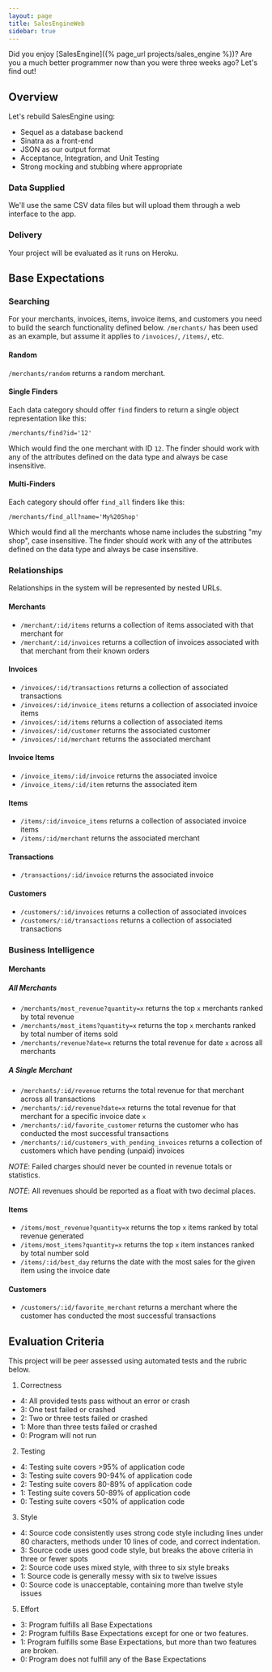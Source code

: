 ```yaml
---
layout: page
title: SalesEngineWeb
sidebar: true
---
```


Did you enjoy [SalesEngine]({% page_url projects/sales_engine %})? Are you a much better programmer now than you were three weeks ago? Let's find out!

## Overview

Let's rebuild SalesEngine using:

* Sequel as a database backend
* Sinatra as a front-end
* JSON as our output format
* Acceptance, Integration, and Unit Testing
* Strong mocking and stubbing where appropriate

### Data Supplied

We'll use the same CSV data files but will upload them through a web interface to the app.

### Delivery

Your project will be evaluated as it runs on Heroku.

## Base Expectations

### Searching

For your merchants, invoices, items, invoice items, and customers you need to build the search functionality defined below. `/merchants/` has been used as an example, but assume it applies to `/invoices/`, `/items/`, etc.

#### Random

`/merchants/random` returns a random merchant.

#### Single Finders

Each data category should offer `find` finders to return a single object representation like this:

```
/merchants/find?id='12'
``` 

Which would find the one merchant with ID `12`. The finder should work with any of the attributes defined on the data type and always be case insensitive.

#### Multi-Finders

Each category should offer `find_all` finders like this:

```
/merchants/find_all?name='My%20Shop'
```

Which would find all the merchants whose name includes the substring "my shop", case insensitive. The finder should work with any of the attributes defined on the data type and always be case insensitive.

### Relationships

Relationships in the system will be represented by nested URLs.

#### Merchants

* `/merchant/:id/items` returns a collection of items associated with that merchant for
* `/merchant/:id/invoices` returns a collection of invoices associated with that merchant from their known orders

#### Invoices

* `/invoices/:id/transactions` returns a collection of associated transactions
* `/invoices/:id/invoice_items` returns a collection of associated invoice items
* `/invoices/:id/items` returns a collection of associated items
* `/invoices/:id/customer` returns the associated customer
* `/invoices/:id/merchant` returns the associated merchant

#### Invoice Items

* `/invoice_items/:id/invoice` returns the associated invoice
* `/invoice_items/:id/item` returns the associated item

#### Items

* `/items/:id/invoice_items` returns a collection of associated invoice items
* `/items/:id/merchant` returns the associated merchant

#### Transactions

* `/transactions/:id/invoice` returns the associated invoice

#### Customers

* `/customers/:id/invoices` returns a collection of associated invoices
* `/customers/:id/transactions` returns a collection of associated transactions

### Business Intelligence

#### Merchants

##### All Merchants

* `/merchants/most_revenue?quantity=x` returns the top `x` merchants ranked by total revenue
* `/merchants/most_items?quantity=x` returns the top `x` merchants ranked by total number of items sold
* `/merchants/revenue?date=x` returns the total revenue for date `x` across all merchants

##### A Single Merchant

* `/merchants/:id/revenue` returns the total revenue for that merchant across all transactions
* `/merchants/:id/revenue?date=x` returns the total revenue for that merchant for a specific invoice date `x`
* `/merchants/:id/favorite_customer` returns the customer who has conducted the most successful transactions
* `/merchants/:id/customers_with_pending_invoices` returns a collection of customers which have pending (unpaid) invoices

_NOTE_: Failed charges should never be counted in revenue totals or statistics.

_NOTE_: All revenues should be reported as a float with two decimal places.

#### Items

* `/items/most_revenue?quantity=x` returns the top `x` items ranked by total revenue generated
* `/items/most_items?quantity=x` returns the top `x` item instances ranked by total number sold
* `/items/:id/best_day` returns the date with the most sales for the given item using the invoice date

#### Customers

* `/customers/:id/favorite_merchant` returns a merchant where the customer has conducted the most successful transactions

## Evaluation Criteria

This project will be peer assessed using automated tests and the rubric below.

1. Correctness
  * 4: All provided tests pass without an error or crash
  * 3: One test failed or crashed
  * 2: Two or three tests failed or crashed
  * 1: More than three tests failed or crashed
  * 0: Program will not run
2. Testing
  * 4: Testing suite covers >95% of application code
  * 3: Testing suite covers 90-94% of application code
  * 2: Testing suite covers 80-89% of application code
  * 1: Testing suite covers 50-89% of application code
  * 0: Testing suite covers <50% of application code
3. Style
  * 4: Source code consistently uses strong code style including lines under 80 characters, methods under 10 lines of code, and correct indentation.
  * 3: Source code uses good code style, but breaks the above criteria in three or fewer spots
  * 2: Source code uses mixed style, with three to six style breaks
  * 1: Source code is generally messy with six to twelve issues
  * 0: Source code is unacceptable, containing more than twelve style issues
5. Effort
  * 3: Program fulfills all Base Expectations
  * 2: Program fulfills Base Expectations except for one or two features.
  * 1: Program fulfills some Base Expectations, but more than two features are broken.
  * 0: Program does not fulfill any of the Base Expectations
